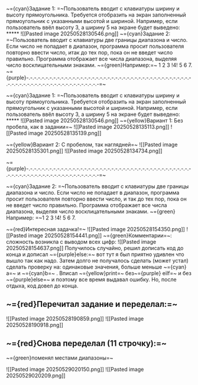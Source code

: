 ~={cyan}Задание 1: =~Пользователь вводит с клавиатуры ширину и высоту прямоугольника. Требуется отобразить на экран заполненный прямоугольник с указанными высотой и шириной. Например, если пользователь ввёл высоту 3, а ширину 5 на экране будет выведено: *****
![[Pasted image 20250528130546.png]]
~={cyan}Задание 2: =~Пользователь вводит с клавиатуры две границы диапазона и число. Если число не попадает в диапазон, программа просит пользователя повторно ввести число, итак до тех пор, пока он не введет число правильно. Программа отображает все числа диапазона, выделяя число восклицательными знаками. ~={green}Например:=~ 1 2 3 !4! 5 6 7.
~={purple}-.-.-.-.-.-.-.-.-.-.-.-.-.-.-.-.-.-.-.-.-.-.-.-.-.-.-.-.-.-.-.-.-.-.-.-.-.-.-.-.-.-.-.-.-.-.-.-.-.-.-.-.-.-.-.-.-.-.-.-.-.-.-.-.-.-.-=~

~={cyan}Задание 1: =~Пользователь вводит с клавиатуры ширину и высоту прямоугольника. Требуется отобразить на экран заполненный прямоугольник с указанными высотой и шириной. Например, если пользователь ввёл высоту 3, а ширину 5 на экране будет выведено: *****
![[Pasted image 20250528130546.png]]
~={yellow}Вариант 1: Без пробела, как  в задании=~
![[Pasted image 20250528135113.png]]
![[Pasted image 20250528135139.png]]

~={yellow}Вариант 2: С пробелом, так наглядней=~
![[Pasted image 20250528135301.png]]
![[Pasted image 20250528134734.png]]

~={purple}-.-.-.-.-.-.-.-.-.-.-.-.-.-.-.-.-.-.-.-.-.-.-.-.-.-.-.-.-.-.-.-.-.-.-.-.-.-.-.-.-.-.-.-.-.-.-.-.-.-.-.-.-.-.-.-.-.-.-.-.-.-.-.-.-.-.-=~

~={cyan}Задание 2: =~Пользователь вводит с клавиатуры две границы диапазона и число. Если число не попадает в диапазон, программа просит пользователя повторно ввести число, и так до тех пор, пока он не введет число правильно. Программа отображает все числа диапазона, выделяя число восклицательными знаками. ~={green}Например: =~1 2 3 !4! 5 6 7.

~={red}Интересная задачка!=~
![[Pasted image 20250528154350.png]]
![[Pasted image 20250528154441.png]]
~={green}Комментарии=~:
сложность возникла с выводом всех цифр: 
![[Pasted image 20250528154637.png]]
Получилось случайно, решил дописать код до конца и дописал ~={purple}else:=~
вот тут я был приятно удивлен что вышло так как надо.
Затем долго не получалось сделать (может устал) сделать проверку на: одинаковые значения, больше меньше ~={cyan}а=~ и ~={cyan}b=~ . Вписал ~={yellow}print=~ без~={purple} eilf=~ и без ~={purple}else=~ и поэтому все время выдавал ошибку. Но, после отдыха, код довел до конца.

## ~={red}Перечитал задание и переделал:=~
![[Pasted image 20250528190859.png]]
![[Pasted image 20250528190918.png]]

## ~={red}Снова переделал (11 строчку):=~
~={green}поменял местами диапазоны=~

![[Pasted image 20250529020150.png]]
![[Pasted image 20250529020209.png]]

